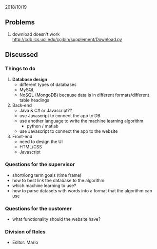2018/10/19

## Problems

1. download doesn't work
   http://cdb.ics.uci.edu/cgibin/supplement/Download.py

## Discussed

### Things to do

1. **Database design**
   - different types of databases
   - MySQL
   - NoSQL (MongoDB) because data is in different formats/different table headings
2. Back-end
   - Java & C# or Javascript??
   - use Javascript to connect the app to DB
   - use another language to write the machine learning algorithm
     - python / matlab
   - use Javascript to connect the app to the website
3. Front-end
   - need to design the UI
   - HTML/CSS
   - Javascript

### Questions for the supervisor

- short/long term goals (time frame)
- how to best link the database to the algorithm
- which machine learning to use?
- how to parse datasets with words into a format that the algorithm can use

### Questions for the customer

- what functionality should the website have?

### Division of Roles

- Editor: Mario
